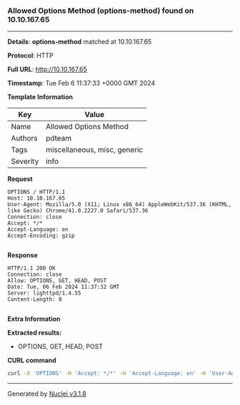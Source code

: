 ### Allowed Options Method (options-method) found on 10.10.167.65

----
**Details**: **options-method** matched at 10.10.167.65

**Protocol**: HTTP

**Full URL**: http://10.10.167.65

**Timestamp**: Tue Feb 6 11:37:33 +0000 GMT 2024

**Template Information**

| Key | Value |
| --- | --- |
| Name | Allowed Options Method |
| Authors | pdteam |
| Tags | miscellaneous, misc, generic |
| Severity | info |

**Request**
```http
OPTIONS / HTTP/1.1
Host: 10.10.167.65
User-Agent: Mozilla/5.0 (X11; Linux x86_64) AppleWebKit/537.36 (KHTML, like Gecko) Chrome/41.0.2227.0 Safari/537.36
Connection: close
Accept: */*
Accept-Language: en
Accept-Encoding: gzip


```

**Response**
```http
HTTP/1.1 200 OK
Connection: close
Allow: OPTIONS, GET, HEAD, POST
Date: Tue, 06 Feb 2024 11:37:32 GMT
Server: lighttpd/1.4.55
Content-Length: 0


```

**Extra Information**

**Extracted results:**

- OPTIONS, GET, HEAD, POST



**CURL command**
```sh
curl -X 'OPTIONS' -H 'Accept: */*' -H 'Accept-Language: en' -H 'User-Agent: Mozilla/5.0 (X11; Linux x86_64) AppleWebKit/537.36 (KHTML, like Gecko) Chrome/41.0.2227.0 Safari/537.36' 'http://10.10.167.65'
```

----

Generated by [Nuclei v3.1.8](https://github.com/projectdiscovery/nuclei)
